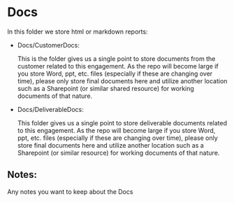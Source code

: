 # Docs

In this folder we store html or markdown reports:

* Docs/CustomerDocs: 

    This is the folder gives us a single point to store documents from the customer related to this engagement. As the repo will become large if you store Word, ppt, etc. files (especially if these are changing over time), please only store final documents here and utilize another location such as a Sharepoint (or similar shared resource) for working documents of that nature.

* Docs/DeliverableDocs:

    This folder gives us a single point to store deliverable documents related to this engagement. As the repo will become large if you store Word, ppt, etc. files (especially if these are changing over time), please only store final documents here and utilize another location such as a Sharepoint (or similar resource) for working documents of that nature.


## Notes:
Any notes you want to keep about the Docs
